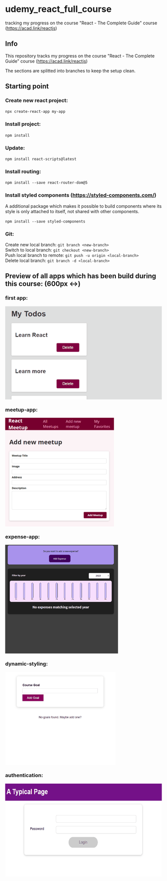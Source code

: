 # udemy_react_full_course

tracking my progress on the course "React - The Complete Guide" course (https://acad.link/reactjs)

## Info

This repository tracks my progress on the course "React - The Complete Guide" course (https://acad.link/reactjs)

The sections are splitted into branches to keep the setup clean.

## Starting point

### Create new react project:

`npx create-react-app my-app`

### Install project:

`npm install`

### Update:

`npm install react-scripts@latest`

### Install routing:

`npm install --save react-router-dom@5`

### Install styled components (https://styled-components.com/)

A additional package which makes it possible to build components where its style is only attached to itself, not shared with other components.

`npm install --save styled-components`

### Git:

Create new local branch: `git branch <new-branch>` \
Switch to local branch: `git checkout <new-branch>` \
Push local branch to remote: `git push -u origin <local-branch>` \
Delete local branch: `git branch -d <local-branch>`

## Preview of all apps which has been build during this course: (600px <->)

### first app:
<img align="center" height="300px" src="https://github.com/RaphaelBecker/udemy_react_full_course/blob/main/previews/01-first-app.gif">  

### meetup-app:
<img align="center" height="350px" src="https://github.com/RaphaelBecker/udemy_react_full_course/blob/main/previews/02-meetup-app.PNG">  

### expense-app: 
<img align="center" height="350px" src="https://github.com/RaphaelBecker/udemy_react_full_course/blob/main/previews/03-expense-app.gif">  

### dynamic-styling:
<img align="center" height="300px" src="https://github.com/RaphaelBecker/udemy_react_full_course/blob/main/previews/04-dynamic-styling.gif">  

### authentication:
<img align="center" height="300px" src="https://github.com/RaphaelBecker/udemy_react_full_course/blob/main/previews/07-advanced-concepts.gif">  
